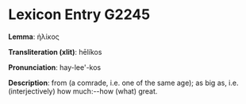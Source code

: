 # Lexicon Entry G2245

**Lemma**: ἡλίκος

**Transliteration (xlit)**: hēlíkos

**Pronunciation**: hay-lee'-kos

**Description**:
from  (a comrade, i.e. one of the same age); as big as, i.e. (interjectively) how much:--how (what) great.
